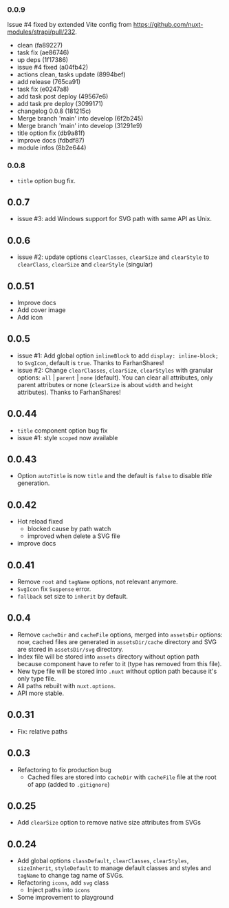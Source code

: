 ### 0.0.9

Issue #4 fixed by extended Vite config from <https://github.com/nuxt-modules/strapi/pull/232>.

* clean (fa89227)
* task fix (ae86746)
* up deps (1f17386)
* issue #4 fixed (a04fb42)
* actions clean, tasks update (8994bef)
* add release (765ca91)
* task fix (e0247a8)
* add task post deploy (49567e6)
* add task pre deploy (3099171)
* changelog 0.0.8 (181215c)
* Merge branch 'main' into develop (6f2b245)
* Merge branch 'main' into develop (31291e9)
* title option fix (db9a81f)
* improve docs (fdbdf87)
* module infos (8b2e644)

### 0.0.8

* `title` option bug fix.

## 0.0.7

* issue #3: add Windows support for SVG path with same API as Unix.

## 0.0.6

* issue #2: update options `clearClasses`, `clearSize` and `clearStyle` to `clearClass`, `clearSize` and `clearStyle` (singular)

## 0.0.51

* Improve docs
* Add cover image
* Add icon

## 0.0.5

* issue #1: Add global option `inlineBlock` to add `display: inline-block;` to `SvgIcon`, default is `true`. Thanks to FarhanShares!
* issue #2: Change `clearClasses`, `clearSize`, `clearStyles` with granular options: `all` | `parent` | `none` (default). You can clear all attributes, only parent attributes or none (`clearSize` is about `width` and `height` attributes). Thanks to FarhanShares!

## 0.0.44

* `title` component option bug fix
* issue #1: style `scoped` now available

## 0.0.43

* Option `autoTitle` is now `title` and the default is `false` to disable *title* generation.

## 0.0.42

* Hot reload fixed
  * blocked cause by path watch
  * improved when delete a SVG file
* improve docs

## 0.0.41

* Remove `root` and `tagName` options, not relevant anymore.
* `SvgIcon` fix `Suspense` error.
* `fallback` set size to `inherit` by default.

## 0.0.4

* Remove `cacheDir` and `cacheFile` options, merged into `assetsDir` options: now, cached files are generated in `assetsDir/cache` directory and SVG are stored in `assetsDir/svg` directory.
* Index file will be stored into `assets` directory without option path because component have to refer to it (type has removed from this file).
* New type file will be stored into `.nuxt` without option path because it's only type file.
* All paths rebuilt with `nuxt.options`.
* API more stable.

## 0.0.31

* Fix: relative paths

## 0.0.3

* Refactoring to fix production bug
  * Cached files are stored into `cacheDir` with `cacheFile` file at the root of app (added to `.gitignore`)

## 0.0.25

* Add `clearSize` option to remove native size attributes from SVGs

## 0.0.24

* Add global options `classDefault`, `clearClasses`, `clearStyles`, `sizeInherit`, `styleDefault` to manage default classes and styles and `tagName` to change tag name of SVGs.
* Refactoring `icons`, add `svg` class
  * Inject paths into `icons`
* Some improvement to playground
